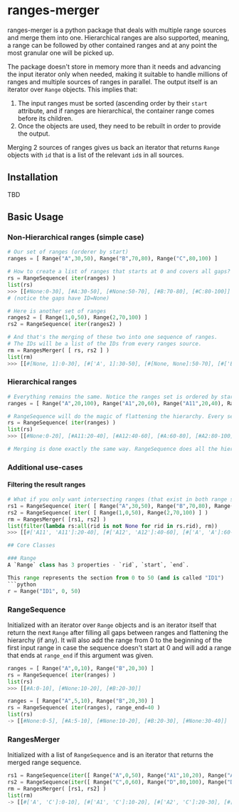 ranges-merger
=============

ranges-merger is a python package that deals with multiple range sources and merge them into one. Hierarchical ranges are also supported, meaning, a range can be followed by other contained ranges and at any point the most granular one will be picked up. 

The package doesn't store in memory more than it needs and advancing the input iterator only when needed, making it suitable to handle millions of ranges and multiple sources of ranges in parallel. The output itself is an iterator over `Range` objects. This implies that:

1. The input ranges must be sorted (ascending order by their `start` attribute, and if ranges are hierarchical, the container range comes before its children.
2. Once the objects are used, they need to be rebuilt in order to provide the output. 

Merging 2 sources of ranges gives us back an iterator that returns `Range` objects with `id` that is a list of the relevant `id`s in all sources.


## Installation 
TBD

## Basic Usage

### Non-Hierarchical ranges (simple case)
```python
# Our set of ranges (orderer by start)
ranges = [ Range("A",30,50), Range("B",70,80), Range("C",80,100) ]

# How to create a list of ranges that starts at 0 and covers all gaps?
rs = RangeSequence( iter(ranges) )
list(rs)
>>> [[#None:0-30], [#A:30-50], [#None:50-70], [#B:70-80], [#C:80-100]]
# (notice the gaps have ID=None)

# Here is another set of ranges
ranges2 = [ Range(1,0,50), Range(2,70,100) ]
rs2 = RangeSequence( iter(ranges2) )

# And that's the merging of these two into one sequence of ranges.
# The IDs will be a list of the IDs from every ranges source.
rm = RangesMerger( [ rs, rs2 ] )
list(rm)
>>> [[#[None, 1]:0-30], [#['A', 1]:30-50], [#[None, None]:50-70], [#['B', 2]:70-80], [#['C', 2]:80-100]] 
```
### Hierarchical ranges
```python
# Everything remains the same. Notice the ranges set is ordered by start and goes from the larger to the smaller range (building a pyramid shape..)
ranges = [ Range("A",20,100), Range("A1",20,60), Range("A11",20,40), Range("A12",40,60), Range("A2",80,100) ]

# RangeSequence will do the magic of flattening the hierarchy. Every segment will get the most granular ID.
rs = RangeSequence( iter(ranges) )
list(rs)
>>> [[#None:0-20], [#A11:20-40], [#A12:40-60], [#A:60-80], [#A2:80-100]]

# Merging is done exactly the same way. RangeSequence does all the hierarchy uplift, RangesMerger doesn't care if the inputs are hierarchical or not
```

### Additional use-cases
#### Filtering the result ranges
```python
# What if you only want intersecting ranges (that exist in both range sources)?
rs1 = RangeSequence( iter( [ Range("A",30,50), Range("B",70,80), Range("C",80,100) ] ) )
rs2 = RangeSequence( iter( [ Range(1,0,50), Range(2,70,100) ] )
rm = RangesMerger( [rs1, rs2] )
list(filter(lambda rs:all(rid is not None for rid in rs.rid), rm))
>>> [[#['A11', 'A11']:20-40], [#['A12', 'A12']:40-60], [#['A', 'A']:60-80], [#['A2', 'A2']:80-100]]

## Core Classes

### Range
A `Range` class has 3 properties - `rid`, `start`, `end`.

This range represents the section from 0 to 50 (and is called "ID1")
```python
r = Range("ID1", 0, 50)
```

### RangeSequence
Initialized with an iterator over `Range` objects and is an iterator itself that return the next `Range` after filling all gaps between ranges and flattening the hierarchy (if any). It will also add the range from 0 to the beginning of the first input range in case the sequence doesn't start at 0 and will add a range that ends at `range_end` if this argument was given.

```python
ranges = [ Range("A",0,10), Range("B",20,30) ]
rs = RangeSequence( iter(ranges) )
list(rs)
>>> [[#A:0-10], [#None:10-20], [#B:20-30]]

ranges = [ Range("A",5,10), Range("B",20,30) ]
rs = RangeSequence( iter(ranges), range_end=40 )
list(rs)
-> [[#None:0-5], [#A:5-10], [#None:10-20], [#B:20-30], [#None:30-40]]
```

### RangesMerger
Initialized with a list of `RangeSequence` and is an iterator that returns the merged range sequence.

```python
rs1 = RangeSequence(iter([ Range("A",0,50), Range("A1",10,20), Range("A2",20,50), Range("A21",30,40), Range("B",50,100) ]))
rs2 = RangeSequence(iter([ Range("C",0,60), Range("D",80,100), Range("D1",90,100) ]))
rm = RangesMerger( [rs1, rs2] )
list(rm)
-> [[#['A', 'C']:0-10], [#['A1', 'C']:10-20], [#['A2', 'C']:20-30], [#['A21', 'C']:30-40], [#['A2', 'C']:40-50], [#['B', 'C']:50-60], [#['B', None]:60-80], [#['B', 'D']:80-90], [#['B', 'D1']:90-100]] 
```


